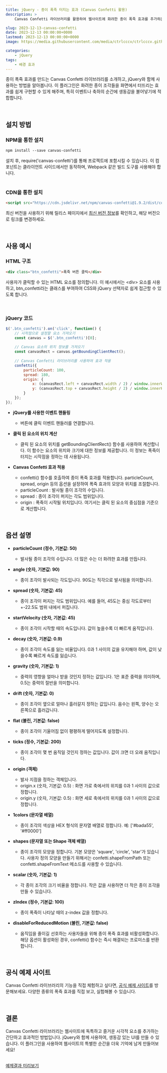 ```yaml
---
title: jQuery - 종이 폭죽 터지는 효과 (Canvas Confetti 활용)
description: >  
    Canvas Confetti 라이브러리를 활용하여 웹사이트에 화려한 종이 폭죽 효과를 추가하는 방법을 소개합니다. 다양한 설정 옵션과 사용법을 쉽게 배울 수 있습니다.

slug: 2023-12-13-canvas-confetti
date: 2023-12-13 00:00:00+0000
lastmod: 2023-12-13 00:00:00+0000
image: https://media.githubusercontent.com/media/ctrlcccv/ctrlcccv.github.io/master/assets/img/post/2023-12-13-canvas-confetti.webp

categories:
    - jQuery
tags:
    - 배경 효과
---
```

종이 폭죽 효과를 만드는 Canvas Confetti 라이브러리를 소개하고, jQuery와 함께 사용하는 방법을 알아봅니다. 이 플러그인은 화려한 종이 조각들을 화면에서 터뜨리는 효과를 쉽게 구현할 수 있게 해주며, 특히 이벤트나 축하의 순간에 생동감을 불어넣기에 적합합니다.  

<script async src="https://pagead2.googlesyndication.com/pagead/js/adsbygoogle.js?client=ca-pub-8535540836842352" crossorigin="anonymous"></script>
<ins class="adsbygoogle"
     style="display:block; text-align:center;"
     data-ad-layout="in-article"
     data-ad-format="fluid"
     data-ad-client="ca-pub-8535540836842352"
     data-ad-slot="2974559225"></ins>
<script>
     (adsbygoogle = window.adsbygoogle || []).push({});
</script>

<br>

## 설치 방법
### NPM을 통한 설치
```html
npm install --save canvas-confetti
```
설치 후, require('canvas-confetti')를 통해 프로젝트에 포함시킬 수 있습니다. 이 컴포넌트는 클라이언트 사이드에서만 동작하며, Webpack 같은 빌드 도구를 사용해야 합니다.  
<br>

### CDN을 통한 설치
```html
<script src="https://cdn.jsdelivr.net/npm/canvas-confetti@1.9.2/dist/confetti.browser.min.js"></script>
```
최신 버전을 사용하기 위해 릴리스 페이지에서 [최신 버전 정보](https://github.com/catdad/canvas-confetti/releases)를 확인하고, 해당 버전으로 링크를 변경하세요.  

<br>

## 사용 예시
### HTML 구조
```html
<div class="btn_confetti">폭죽 버튼 클릭</div>
```
사용자가 클릭할 수 있는 HTML 요소를 정의합니다. 이 예시에서는 &lt;div&gt; 요소를 사용하고, btn_confetti라는 클래스를 부여하여 CSS와 jQuery 선택자로 쉽게 접근할 수 있도록 합니다.  

<script async src="https://pagead2.googlesyndication.com/pagead/js/adsbygoogle.js?client=ca-pub-8535540836842352" crossorigin="anonymous"></script>
<ins class="adsbygoogle"
     style="display:block; text-align:center;"
     data-ad-layout="in-article"
     data-ad-format="fluid"
     data-ad-client="ca-pub-8535540836842352"
     data-ad-slot="2974559225"></ins>
<script>
     (adsbygoogle = window.adsbygoogle || []).push({});
</script>

<br>

### jQuery 코드
```js
$('.btn_confetti').on('click', function() {
    // 시작점으로 설정할 요소 가져오기
    const canvas = $('.btn_confetti')[0];
    
    // Canvas 요소의 위치 정보를 가져오기
    const canvasRect = canvas.getBoundingClientRect();
    
    // Canvas Confetti 라이브러리를 사용하여 효과 적용
    confetti({
        particleCount: 100,
        spread: 180,
        origin: {
            x: (canvasRect.left + canvasRect.width / 2) / window.innerWidth,
            y: (canvasRect.top + canvasRect.height / 2) / window.innerHeight
        }
    });
});
```
* **jQuery를 사용한 이벤트 핸들링**
  * 버튼에 클릭 이벤트 핸들러를 연결합니다.

* **클릭 된 요소의 위치 계산**
  * 클릭 된 요소의 위치를 getBoundingClientRect() 함수를 사용하여 계산합니다. 이 함수는 요소의 위치와 크기에 대한 정보를 제공합니다. 이 정보는 폭죽이 터지는 시작점을 정하는 데 사용됩니다.  

* **Canvas Confetti 효과 적용**  
  * confetti() 함수를 호출하여 종이 폭죽 효과를 적용합니다. particleCount, spread, origin 등의 옵션을 설정하여 폭죽 효과의 모양과 위치를 조절합니다.
  * particleCount : 발사될 종이 조각의 수입니다.
  * spread : 종이 조각이 퍼지는 각도 범위입니다.
  * origin : 폭죽이 시작될 위치입니다. 여기서는 클릭 된 요소의 중심점을 기준으로 계산합니다.  

<br>

## 옵션 설명
* **particleCount (정수, 기본값: 50)**  
  * 발사될 종이 조각의 수입니다. 더 많은 수는 더 화려한 효과를 만듭니다.

* **angle (숫자, 기본값: 90)**  
  * 종이 조각이 발사되는 각도입니다. 90도는 직각으로 발사됨을 의미합니다.

* **spread (숫자, 기본값: 45)**  
  * 종이 조각이 퍼지는 각도 범위입니다. 예를 들어, 45도는 중심 각도로부터 +-22.5도 범위 내에서 퍼집니다.

* **startVelocity (숫자, 기본값: 45)**  
  * 종이 조각이 시작할 때의 속도입니다. 값이 높을수록 더 빠르게 움직입니다.

* **decay (숫자, 기본값: 0.9)**  
  * 종이 조각이 속도를 잃는 비율입니다. 0과 1 사이의 값을 유지해야 하며, 값이 낮을수록 빠르게 속도를 잃습니다.

* **gravity (숫자, 기본값: 1)**  
  * 중력의 영향을 얼마나 받을 것인지 정하는 값입니다. 1은 표준 중력을 의미하며, 0.5는 중력의 절반을 의미합니다.

* **drift (숫자, 기본값: 0)**  
  * 종이 조각이 옆으로 얼마나 흘러갈지 정하는 값입니다. 음수는 왼쪽, 양수는 오른쪽으로 흘러갑니다.

* **flat (불린, 기본값: false)**  
  * 종이 조각이 기울어짐 없이 평평하게 떨어지도록 설정합니다.

* **ticks (정수, 기본값: 200)**  
  * 종이 조각이 몇 번 움직일 것인지 정하는 값입니다. 값이 크면 더 오래 움직입니다.

* **origin (객체)**   
  * 발사 지점을 정하는 객체입니다.
  * origin.x (숫자, 기본값: 0.5) : 화면 가로 축에서의 위치를 0과 1 사이의 값으로 정합니다.
  * origin.y (숫자, 기본값: 0.5) : 화면 세로 축에서의 위치를 0과 1 사이의 값으로 정합니다.

* **1colors (문자열 배열)**  
  * 종이 조각의 색상을 HEX 형식의 문자열 배열로 정합니다. 예: ['#bada55', '#ff0000']

* **shapes (문자열 또는 Shape 객체 배열)**
  * 종이 조각의 모양을 정합니다. 기본 모양은 'square', 'circle', 'star'가 있습니다. 사용자 정의 모양을 만들기 위해서는 confetti.shapeFromPath 또는 confetti.shapeFromText 메소드를 사용할 수 있습니다.

* **scalar (숫자, 기본값: 1)**
  * 각 종이 조각의 크기 비율을 정합니다. 작은 값을 사용하면 더 작은 종이 조각을 만들 수 있습니다.

* **zIndex (정수, 기본값: 100)**
  * 종이 폭죽이 나타날 때의 z-index 값을 정합니다.

* **disableForReducedMotion (불린, 기본값: false)**
  * 움직임을 줄이길 선호하는 사용자들을 위해 종이 폭죽 효과를 비활성화합니다. 해당 옵션이 활성화된 경우, confetti() 함수는 즉시 해결되는 프로미스를 반환합니다.  

<br>

## 공식 예제 사이트
Canvas Confetti 라이브러리의 기능을 직접 체험하고 싶다면, [공식 예제 사이트](https://www.kirilv.com/canvas-confetti)를 방문해보세요. 다양한 종류의 폭죽 효과를 직접 보고, 실험해볼 수 있습니다.  

<br>


## 결론
Canvas Confetti 라이브러리는 웹사이트에 독특하고 즐거운 시각적 요소를 추가하는 간단하고 효과적인 방법입니다. jQuery와 함께 사용하여, 생동감 있는 UI를 만들 수 있습니다. 이 플러그인을 사용하여 웹사이트의 특별한 순간을 더욱 기억에 남게 만들어보세요!  
<br>

<div class="btn_wrap">
    <a target="_blank" href="https://ctrlcccv.github.io/ctrlcccv-demo/2023-12-13-canvas-confetti/">예제결과 미리보기</a>
</div>